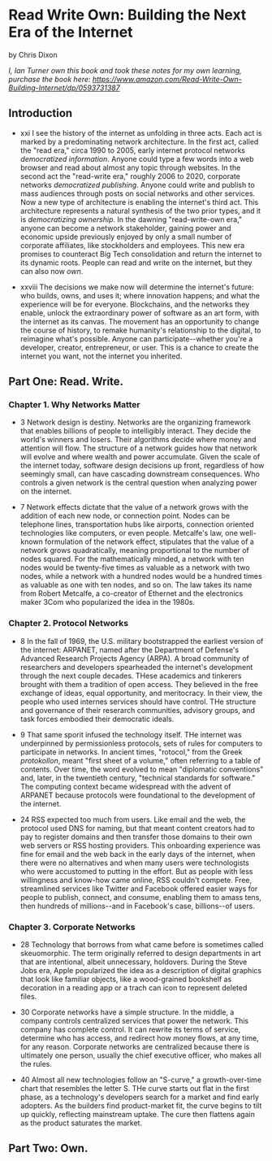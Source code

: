 # Read Write Own: Building the Next Era of the Internet

by Chris Dixon

*I, Ian Turner own this book and took these notes for my own learning, purchase
the book here: https://www.amazon.com/Read-Write-Own-Building-Internet/dp/0593731387*

## Introduction

* xxi I see the history of the internet as unfolding in three acts. Each act is
  marked by a predominating network architecture. In the first act, called the
  "read era," circa 1990 to 2005, early internet protocol networks
  *democratized information*. Anyone could type a few words into a web browser
  and read about almost any topic through websites. In the second act the
  "read-write era," roughly 2006 to 2020, corporate networks *democratized
  publishing*. Anyone could write and publish to mass audiences through posts on
  social networks and other services. Now a new type of architecture is enabling
  the internet's third act. This architecture represents a natural synthesis of
  the two prior types, and it is *democratizing ownership*. In the dawning
  "read-write-own era," anyone can become a network stakeholder, gaining power
  and economic upside previously enjoyed by only a small number of corporate
  affiliates, like stockholders and employees. This new era promises to
  counteract Big Tech consolidation and return the internet to its dynamic
  roots. People can read and write on the internet, but they can also now *own*.

* xxviii The decisions we make now will determine the internet's future: who
  builds, owns, and uses it; where innovation happens; and what the experience
  will be for everyone. Blockchains, and the networks they enable, unlock the
  extraordinary power of software as an art form, with the internet as its
  canvas. The movement has an opportunity to change the course of history, to
  remake humanity's relationship to the digital, to reimagine what's possible.
  Anyone can participate--whether you're a developer, creator, entrepreneur, or
  user. This is a chance to create the internet you want, not the internet you
  inherited.

## Part One: Read. Write.

### Chapter 1. Why Networks Matter

* 3 Network design is destiny. Networks are the organizing framework that
  enables billions of people to intelligibly interact. They decide the world's
  winners and losers. Their algorithms decide where money and attention will
  flow. The structure of a network guides how that network will evolve and where
  wealth and power accumulate. Given the scale of the internet today, software
  design decisions up front, regardless of how seemingly small, can have
  cascading downstream consequences. Who controls a given network is the central
  question when analyzing power on the internet.

* 7 Network effects dictate that the value of a network grows with the addition
  of each new node, or connection point. Nodes can be telephone lines,
  transportation hubs like airports, connection oriented technologies like
  computers, or even people. Metcalfe's law, one well-known formulation of the
  network effect, stipulates that the value of a network grows quadratically,
  meaning proportional to the number of nodes squared. For the mathematically
  minded, a network with ten nodes would be twenty-five times as valuable as a
  network with two nodes, while a network with a hundred nodes would be a
  hundred times as valuable as one with ten nodes, and so on. The law takes its
  name from Robert Metcalfe, a co-creator of Ethernet and the electronics maker
  3Com who popularized the idea in the 1980s.

### Chapter 2. Protocol Networks

* 8 In the fall of 1969, the U.S. military bootstrapped the earliest version of
  the internet: ARPANET, named after the Department of Defense's Advanced
  Research Projects Agency (ARPA). A broad community of researchers and
  developers spearheaded the internet's development through the next couple
  decades. THese academics and tinkerers brought with them a tradition of open
  access. They believed in the free exchange of ideas, equal opportunity, and
  meritocracy. In their view, the people who used internes services should have
  control. THe structure and governance of their reserarch communities, advisory
  groups, and task forces embodied their democratic ideals.

* 9 That same sporit infused the technology itself. THe internet was underpinned
  by permissionless protocols, sets of rules for computers to participate in
  networks. In ancient times, "rotocol," from the Greek *protokollon*, meant
  "first sheet of a volume," often referring to a table of contents. Over time,
  the word evolved to mean "diplomatic conventions" and, later, in the twentieth
  century, "technical standards for software." The computing context became
  widespread with the advent of ARPANET because protocols were foundational to
  the development of the internet.

* 24 RSS expected too much from users. Like email and the web, the protocol used
  DNS for naming, but that meant content creators had to pay to register domains
  and then transfer those domains to their own web servers or RSS hosting
  providers. This onboarding experience was fine for email and the web back in
  the early days of the internet, when there were no alternatives and when many
  users were technologists who were accustomed to putting in the effort. But as
  people with less willingness and know-how came online, RSS couldn't compete.
  Free, streamlined services like Twitter and Facebook offered easier ways for
  people to publish, connect, and consume, enabling them to amass tens, then
  hundreds of millions--and in Facebook's case, billions--of users.

### Chapter 3. Corporate Networks

* 28 Technology that borrows from what came before is sometimes called
  skeuomorphic. The term originally referred to design departments in art that
  are intentional, albeit unnecessary, holdovers. During the Steve Jobs era,
  Apple popularized the idea as a description of digital graphics that look like
  familiar objects, like a wood-grained bookshelf as decoration in a reading app
  or a trach can icon to represent deleted files.

* 30 Corporate networks have a simple structure. In the middle, a company
  controls centralized services that power the network. This company has
  complete control. It can rewrite its terms of service, determine who has
  access, and redirect how money flows, at any time, for any reason. Corporate
  networks are centralized because there is ultimately one person, usually the
  chief executive officer, who makes all the rules.

* 40 Almost all new technologies follow an "S-curve," a growth-over-time chart
  that resembles the letter S. THe curve starts out flat in the first phase, as
  a technology's developers search for a market and find early adopters. As the
  builders find product-market fit, the curve begins to tilt up quickly,
  reflecting mainstream uptake. The cure then flattens again as the product
  saturates the market.

## Part Two: Own.
